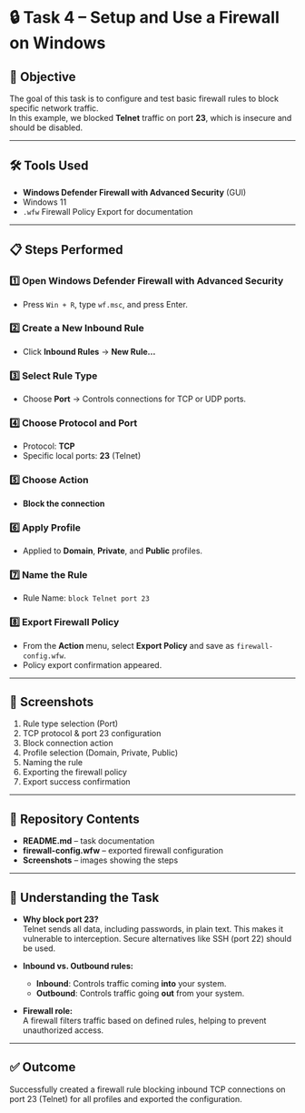 # 🔒 Task 4 – Setup and Use a Firewall on Windows

## 📌 Objective
The goal of this task is to configure and test basic firewall rules to block specific network traffic.  
In this example, we blocked **Telnet** traffic on port **23**, which is insecure and should be disabled.

---

## 🛠 Tools Used
- **Windows Defender Firewall with Advanced Security** (GUI)
- Windows 11
- `.wfw` Firewall Policy Export for documentation

---

## 📋 Steps Performed

### 1️⃣ Open Windows Defender Firewall with Advanced Security
- Press `Win + R`, type `wf.msc`, and press Enter.

### 2️⃣ Create a New Inbound Rule
- Click **Inbound Rules** → **New Rule…**

### 3️⃣ Select Rule Type
- Choose **Port** → Controls connections for TCP or UDP ports.

### 4️⃣ Choose Protocol and Port
- Protocol: **TCP**
- Specific local ports: **23** (Telnet)

### 5️⃣ Choose Action
- **Block the connection**

### 6️⃣ Apply Profile
- Applied to **Domain**, **Private**, and **Public** profiles.

### 7️⃣ Name the Rule
- Rule Name: `block Telnet port 23`

### 8️⃣ Export Firewall Policy
- From the **Action** menu, select **Export Policy** and save as `firewall-config.wfw`.
- Policy export confirmation appeared.

---

## 📸 Screenshots
1. Rule type selection (Port)  
2. TCP protocol & port 23 configuration  
3. Block connection action  
4. Profile selection (Domain, Private, Public)  
5. Naming the rule  
6. Exporting the firewall policy  
7. Export success confirmation

---

## 📂 Repository Contents
- **README.md** – task documentation
- **firewall-config.wfw** – exported firewall configuration
- **Screenshots** – images showing the steps

---

## 📖 Understanding the Task

- **Why block port 23?**  
  Telnet sends all data, including passwords, in plain text. This makes it vulnerable to interception. Secure alternatives like SSH (port 22) should be used.

- **Inbound vs. Outbound rules:**  
  - **Inbound**: Controls traffic coming **into** your system.  
  - **Outbound**: Controls traffic going **out** from your system.

- **Firewall role:**  
  A firewall filters traffic based on defined rules, helping to prevent unauthorized access.

---

## ✅ Outcome
Successfully created a firewall rule blocking inbound TCP connections on port 23 (Telnet) for all profiles and exported the configuration.
